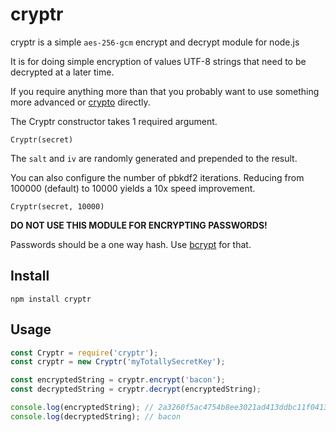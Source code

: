 # cryptr

cryptr is a simple `aes-256-gcm` encrypt and decrypt module for node.js

It is for doing simple encryption of values UTF-8 strings that need to be decrypted at a later time.

If you require anything more than that you probably want to use something more advanced or [crypto](https://nodejs.org/api/crypto.html) directly.

The Cryptr constructor takes 1 required argument.

`Cryptr(secret)`

The `salt` and `iv` are randomly generated and prepended to the result.

You can also configure the number of pbkdf2 iterations. Reducing from 100000 (default) to 10000 yields a 10x speed improvement.

`Cryptr(secret, 10000)`

**DO NOT USE THIS MODULE FOR ENCRYPTING PASSWORDS!**

Passwords should be a one way hash. Use [bcrypt](https://npmjs.org/package/bcrypt) for that.

## Install

`npm install cryptr`

## Usage

```javascript
const Cryptr = require('cryptr');
const cryptr = new Cryptr('myTotallySecretKey');

const encryptedString = cryptr.encrypt('bacon');
const decryptedString = cryptr.decrypt(encryptedString);

console.log(encryptedString); // 2a3260f5ac4754b8ee3021ad413ddbc11f04138d01fe0c5889a0dd7b4a97e342a4f43bb43f3c83033626a76f7ace2479705ec7579e4c151f2e2196455be09b29bfc9055f82cdc92a1fe735825af1f75cfb9c94ad765c06a8abe9668fca5c42d45a7ec233f0
console.log(decryptedString); // bacon
```
